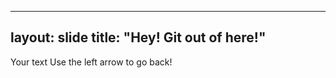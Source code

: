   ---
  layout: slide
  title: "Hey! Git out of here!"
  ---
  Your text
  Use the left arrow to go back!

